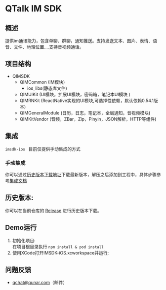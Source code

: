 # QTalk IM SDK
## 概述
提供im通讯能力，包含单聊、群聊，通知推送。支持发送文本、图片、表情、语音、文件、地理位置….支持音视频通话。
## 项目结构

* QIMSDK
  * QIMCommon (IM模块)
     * ios_libs(静态库文件)
  * QIMUIKit (UI模块，扩展UI模块，密码箱，笔记本UI模块 )
  * QIMRNKit (ReactNative实现的UI模块,可选择性依赖，默认依赖0.54.1版本)
  * QIMGeneralModule (日历，日志，笔记本，全局通知，音视频模块)
  * QIMKitVendor (音频，ZBar，Zip，Pinyin，JSON解析，HTTP等组件)

## 集成
`imsdk-ios ` 目前仅提供手动集成的方式

### 手动集成
你可以通过[历史版本下载地址](https://github.com/qunarcorp/imsdk-ios/releases)下载最新版本，解压之后添加到工程中，具体步骤参考[集成文档](https://github.com/qunarcorp/imsdk-ios/wiki/QIMSDK-iOS%E6%8E%A5%E5%85%A5%E6%96%87%E6%A1%A3)

## 历史版本:
你可以在当前仓库的 [Release](https://github.com/qunarcorp/imsdk-ios/releases) 进行历史版本下载。

## Demo运行

1. 初始化项目:  
   在项目根目录执行 `npm install & pod install`
2. 使用XCode打开IMSDK-iOS.xcworkspace并运行;

## 问题反馈

-   qchat@qunar.com（邮件）
